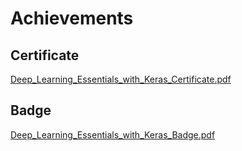 

# Achievements
## Certificate
[Deep_Learning_Essentials_with_Keras_Certificate.pdf](https://prod-files-secure.s3.us-west-2.amazonaws.com/03e82b26-cccb-4906-bb56-adabcbdc0655/f5cf1405-8a02-49a4-beb6-3d50b033ba6e/Deep_Learning_Essentials_with_Keras_Certificate.pdf?X-Amz-Algorithm=AWS4-HMAC-SHA256&X-Amz-Content-Sha256=UNSIGNED-PAYLOAD&X-Amz-Credential=ASIAZI2LB466UHR2WZV5%2F20250130%2Fus-west-2%2Fs3%2Faws4_request&X-Amz-Date=20250130T151510Z&X-Amz-Expires=3600&X-Amz-Security-Token=IQoJb3JpZ2luX2VjEJ%2F%2F%2F%2F%2F%2F%2F%2F%2F%2F%2FwEaCXVzLXdlc3QtMiJHMEUCIQC14x8%2Bd3O9nPl5%2BAiB9q1ZrmiU5iCqgjOdDsKEAY6ZuAIgRqYsjXP722zF3sDDwGTVl2D%2B2JaxvLv%2BDuajrnexKF8qiAQIqP%2F%2F%2F%2F%2F%2F%2F%2F%2F%2FARAAGgw2Mzc0MjMxODM4MDUiDG%2BSU94nmy4aidGSICrcA1n6KE6LuXpF6XzK6%2B0dxtMP62%2BconvUfOE0281UmY7eebi1HjI4bjf47ZLHzsdzc1v7WRETXymq92smLth1EpFZ1BkNf3rIu0QRlyperhmNc7QSzVHShSXLi00EOF%2FcgeMxVByMxtxtlSA6EL7%2F3rOdajRhPduAIfC0cP3y35m7GJI8yniJwOn5LRpr7B3XZaFgz102DbdJdfJLGg1AegREKv24WdZMkA4x%2BZzVN3N6UQUpIaM%2F9kMPDSxmLgGMyg2w7chG%2F6cknnvst4jtCCNhuVur7HF%2BwceP8AiCvbcyRPhuOssX%2FKHtZkq9Z%2FzJ1jkNNUzMHwqBGzqsD%2BlwLWHiesl0vkT3q89ojfkUxopWpUMmXvKHr3AbMRAhbLr26ei7YNH7FX7X11CjO%2BDMenfQfLNWpipHKI60IbZkdI2WIRziJ1h9rq7ozdqxON5HrUveIQAs2tkjCqjbpS1zNVWQVJImwxWzXRFan6ZvOanDGyVzaOa5e7cNWdKthczx9J%2BCsnnCxC%2BLK5EyPW4Kw7w7rXLJGFrRI%2B%2FiGcxlLCda%2B4dynSSQQf7msOmK0if%2F8y7CUEU2V3w4k90egPO3adO4%2FA8c0AymByCKr0ZgwxPxkEVPrlZhqXoN%2Bb1rMKOX7rwGOqUBx8zw%2FBwtPxFr%2BgBSPH9CLsEiGL1NK%2BXAHpH8I42u5mS7yJoLvjGoh0tb6hJbRYUdew8R4NIY7MKmHa4VlIkofRi28gy6NATxS1CHOvMCFCIBO6n9LKD8hpOjojV5wIjcaFpUtlxiXxch7884HRuhxDQLmMxWa3KAQ%2FbXJpeVBHUd%2B%2F5sPYOmXZO01L5vpvRfXRiwO3z8duOZ%2B2uFk6P0uoCAhXjB&X-Amz-Signature=b63a689ca6e84293142cf32de7d6e624fc18dadb84a3c7c787afedeb948bf6eb&X-Amz-SignedHeaders=host&x-id=GetObject)
## Badge
[Deep_Learning_Essentials_with_Keras_Badge.pdf](https://prod-files-secure.s3.us-west-2.amazonaws.com/03e82b26-cccb-4906-bb56-adabcbdc0655/5c209097-6d96-477f-a031-edc11aa6225f/Deep_Learning_Essentials_with_Keras_Badge.pdf?X-Amz-Algorithm=AWS4-HMAC-SHA256&X-Amz-Content-Sha256=UNSIGNED-PAYLOAD&X-Amz-Credential=ASIAZI2LB466UHR2WZV5%2F20250130%2Fus-west-2%2Fs3%2Faws4_request&X-Amz-Date=20250130T151510Z&X-Amz-Expires=3600&X-Amz-Security-Token=IQoJb3JpZ2luX2VjEJ%2F%2F%2F%2F%2F%2F%2F%2F%2F%2F%2FwEaCXVzLXdlc3QtMiJHMEUCIQC14x8%2Bd3O9nPl5%2BAiB9q1ZrmiU5iCqgjOdDsKEAY6ZuAIgRqYsjXP722zF3sDDwGTVl2D%2B2JaxvLv%2BDuajrnexKF8qiAQIqP%2F%2F%2F%2F%2F%2F%2F%2F%2F%2FARAAGgw2Mzc0MjMxODM4MDUiDG%2BSU94nmy4aidGSICrcA1n6KE6LuXpF6XzK6%2B0dxtMP62%2BconvUfOE0281UmY7eebi1HjI4bjf47ZLHzsdzc1v7WRETXymq92smLth1EpFZ1BkNf3rIu0QRlyperhmNc7QSzVHShSXLi00EOF%2FcgeMxVByMxtxtlSA6EL7%2F3rOdajRhPduAIfC0cP3y35m7GJI8yniJwOn5LRpr7B3XZaFgz102DbdJdfJLGg1AegREKv24WdZMkA4x%2BZzVN3N6UQUpIaM%2F9kMPDSxmLgGMyg2w7chG%2F6cknnvst4jtCCNhuVur7HF%2BwceP8AiCvbcyRPhuOssX%2FKHtZkq9Z%2FzJ1jkNNUzMHwqBGzqsD%2BlwLWHiesl0vkT3q89ojfkUxopWpUMmXvKHr3AbMRAhbLr26ei7YNH7FX7X11CjO%2BDMenfQfLNWpipHKI60IbZkdI2WIRziJ1h9rq7ozdqxON5HrUveIQAs2tkjCqjbpS1zNVWQVJImwxWzXRFan6ZvOanDGyVzaOa5e7cNWdKthczx9J%2BCsnnCxC%2BLK5EyPW4Kw7w7rXLJGFrRI%2B%2FiGcxlLCda%2B4dynSSQQf7msOmK0if%2F8y7CUEU2V3w4k90egPO3adO4%2FA8c0AymByCKr0ZgwxPxkEVPrlZhqXoN%2Bb1rMKOX7rwGOqUBx8zw%2FBwtPxFr%2BgBSPH9CLsEiGL1NK%2BXAHpH8I42u5mS7yJoLvjGoh0tb6hJbRYUdew8R4NIY7MKmHa4VlIkofRi28gy6NATxS1CHOvMCFCIBO6n9LKD8hpOjojV5wIjcaFpUtlxiXxch7884HRuhxDQLmMxWa3KAQ%2FbXJpeVBHUd%2B%2F5sPYOmXZO01L5vpvRfXRiwO3z8duOZ%2B2uFk6P0uoCAhXjB&X-Amz-Signature=02806cded831fa3c6402eebcec073f03b0f7fde397567e6160820c9df5c11d11&X-Amz-SignedHeaders=host&x-id=GetObject)
